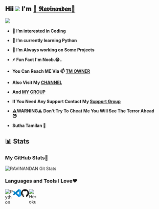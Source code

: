 ## 𝐇𝐢𝐢 <img src="https://raw.githubusercontent.com/MartinHeinz/MartinHeinz/master/wave.gif" width="25"> 𝐈'𝐦 [💞 𝕽𝖆𝖛𝖎𝖓𝖆𝖓𝖉𝖆𝖓💞](https://t.me/technomindzyt)

<p align="left"><a href="https://t.me/technomindzyt"><img src="https://telegra.ph/file/d52327a760930ba795ece.jpg" width="500"></a></p>

- **👀 I’m interested in Coding**

- **🌱 I’m currently learning Python**

- **💫 I’m Always working on Some Projects**

- **⚡ Fun Fact I'm Noob.😁..**

- **You Can Reach ME Via  📫 [TM OWNER](https://t.me/technokillerbot)**

- **Also Visit My [CHANNEL](https://t.me/tmmainchannel)**

- **And [MY GROUP](https://t.me/technomoviescollection)**

- **If You Need Any Support Contact My [Support Group](https://t.me/technomindzchat)**

- **⚠️WARNING⚠️ Don't Try To Cheat Me You Will See The Terror Ahead 😈**

- **Sutha Tamilan 💪**
<!---
TechnoMindz/TechnoMindz is a ✨ special ✨ repository because its `README.md` (this file) appears on your GitHub profile.
You can click the Preview link to take a look at your changes.
--->
## 📊 Stats

<h3 align="left"><b>My GitHub Stats💛</b></h4>

![RAVINANDAN Git Stats](https://github-readme-stats.vercel.app/api?username=ravitechnomindz&include_all_commits=true&count_private=true&theme=highcontrast)

### Languages and Tools I Love❤️
[<img align="left" alt="Python" width="26px" src="https://upload.wikimedia.org/wikipedia/commons/thumb/c/c3/Python-logo-notext.svg/600px-Python-logo-notext.svg.png" />](https://python.org/)
[<img align="left" alt="Visual Studio Code" width="26px" src="https://raw.githubusercontent.com/github/explore/80688e429a7d4ef2fca1e82350fe8e3517d3494d/topics/visual-studio-code/visual-studio-code.png" />](https://code.visualstudio.com/)
[<img align="left" alt="GitHub" width="26px" src="https://raw.githubusercontent.com/github/explore/78df643247d429f6cc873026c0622819ad797942/topics/github/github.png" />](https://git-scm.com/)
[<img align="left" alt="Heroku" width="26px" src="https://www.nicepng.com/png/full/223-2233246_heroku-logo-salesforce-heroku.png" />](https://heroku.com/)
